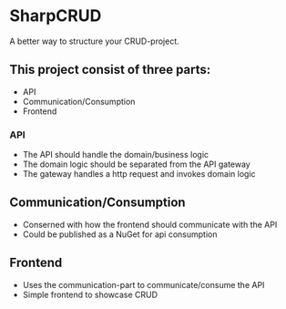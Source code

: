 # SharpCRUD
A better way to structure your CRUD-project.

## This project consist of three parts:
- API
- Communication/Consumption
- Frontend

### API
- The API should handle the domain/business logic
- The domain logic should be separated from the API gateway
- The gateway handles a http request and invokes domain logic

## Communication/Consumption
- Conserned with how the frontend should communicate with the API
- Could be published as a NuGet for api consumption

## Frontend
- Uses the communication-part to communicate/consume the API
- Simple frontend to showcase CRUD
